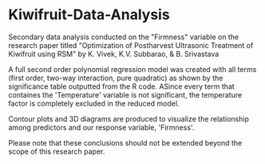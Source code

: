 # Kiwifruit-Data-Analysis
Secondary data analysis conducted on the "Firmness" variable on the research paper titled "Optimization of Postharvest Ultrasonic Treatment of Kiwifruit using RSM" by K. Vivek, K.V. Subbarao, &amp; B. Srivastava

A full second order polynomial regression model was created with all terms (first order, two-way interaction, pure quadratic) as shown by the
significance table outputted from the R code. ASince every term that containes the 'Temperature' variable is not
significant, the temperature factor is completely excluded in the reduced model.

Contour plots and 3D diagrams are produced to visualize the relationship among predictors and our response variable, 'Firmness'.

Please note that these conclusions should not be extended beyond the scope of this research paper.
